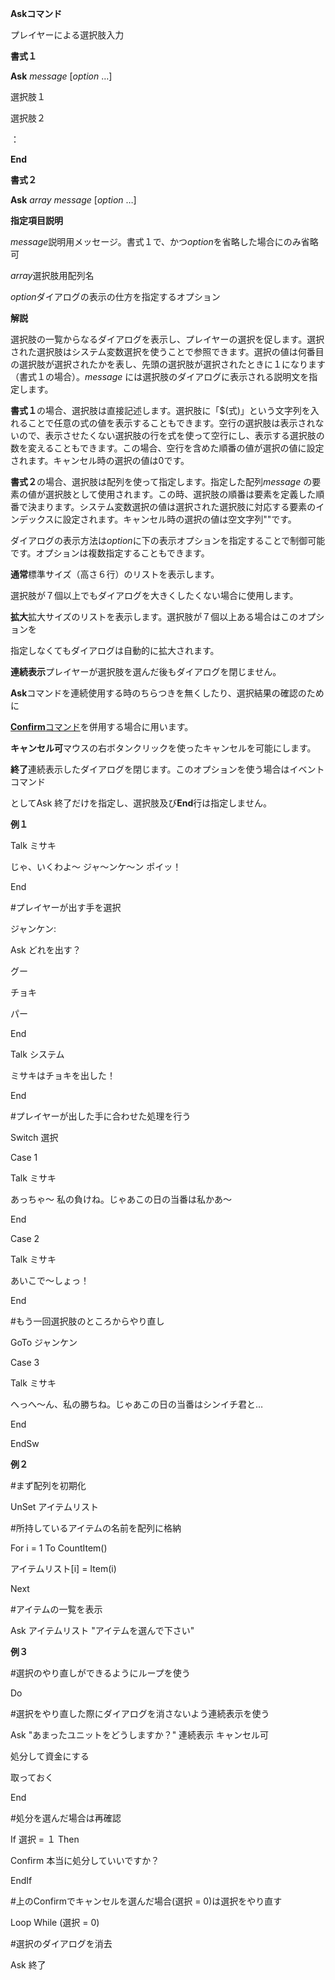 **Askコマンド**

プレイヤーによる選択肢入力

**書式１**

**Ask** *message* [*option* …]

選択肢１

選択肢２

：

**End**

**書式２**

**Ask** *array message* [*option* …]

**指定項目説明**

*message*説明用メッセージ。書式１で、かつ*option*を省略した場合にのみ省略可

*array*選択肢用配列名

*option*ダイアログの表示の仕方を指定するオプション

**解説**

選択肢の一覧からなるダイアログを表示し、プレイヤーの選択を促します。選択された選択肢はシステム変数選択を使うことで参照できます。選択の値は何番目の選択肢が選択されたかを表し、先頭の選択肢が選択されたときに１になります（書式１の場合）。*message* には選択肢のダイアログに表示される説明文を指定します。

**書式１**の場合、選択肢は直接記述します。選択肢に「$(式)」という文字列を入れることで任意の式の値を表示することもできます。空行の選択肢は表示されないので、表示させたくない選択肢の行を式を使って空行にし、表示する選択肢の数を変えることもできます。この場合、空行を含めた順番の値が選択の値に設定されます。キャンセル時の選択の値は0です。

**書式２**の場合、選択肢は配列を使って指定します。指定した配列*message* の要素の値が選択肢として使用されます。この時、選択肢の順番は要素を定義した順番で決まります。システム変数選択の値は選択された選択肢に対応する要素のインデックスに設定されます。キャンセル時の選択の値は空文字列""です。

ダイアログの表示方法は*option*に下の表示オプションを指定することで制御可能です。オプションは複数指定することもできます。

**通常**標準サイズ（高さ６行）のリストを表示します。

選択肢が７個以上でもダイアログを大きくしたくない場合に使用します。

**拡大**拡大サイズのリストを表示します。選択肢が７個以上ある場合はこのオプションを

指定しなくてもダイアログは自動的に拡大されます。

**連続表示**プレイヤーが選択肢を選んだ後もダイアログを閉じません。

**Ask**コマンドを連続使用する時のちらつきを無くしたり、選択結果の確認のために

[**Confirm**コマンド](Confirmコマンド.md)を併用する場合に用います。

**キャンセル可**マウスの右ボタンクリックを使ったキャンセルを可能にします。

**終了**連続表示したダイアログを閉じます。このオプションを使う場合はイベントコマンド

としてAsk 終了だけを指定し、選択肢及び**End**行は指定しません。

**例１**

Talk ミサキ

じゃ、いくわよ～ ジャ～ンケ～ン ポイッ！

End

#プレイヤーが出す手を選択

ジャンケン:

Ask どれを出す？

グー

チョキ

パー

End

Talk システム

ミサキはチョキを出した！

End

#プレイヤーが出した手に合わせた処理を行う

Switch 選択

Case 1

Talk ミサキ

あっちゃ～ 私の負けね。じゃあこの日の当番は私かあ～

End

Case 2

Talk ミサキ

あいこで～しょっ！

End

#もう一回選択肢のところからやり直し

GoTo ジャンケン

Case 3

Talk ミサキ

へっへ～ん、私の勝ちね。じゃあこの日の当番はシンイチ君と…

End

EndSw

**例２**

#まず配列を初期化

UnSet アイテムリスト

#所持しているアイテムの名前を配列に格納

For i = 1 To CountItem()

アイテムリスト[i] = Item(i)

Next

#アイテムの一覧を表示

Ask アイテムリスト "アイテムを選んで下さい"

**例３**

#選択のやり直しができるようにループを使う

Do

#選択をやり直した際にダイアログを消さないよう連続表示を使う

Ask "あまったユニットをどうしますか？" 連続表示 キャンセル可

処分して資金にする

取っておく

End



#処分を選んだ場合は再確認

If 選択 = １ Then

Confirm 本当に処分していいですか？

EndIf



#上のConfirmでキャンセルを選んだ場合(選択 = 0)は選択をやり直す

Loop While (選択 = 0)

#選択のダイアログを消去

Ask 終了
